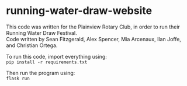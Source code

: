 # running-water-draw-website

This code was written for the Plainview Rotary Club, in order to run their Running Water Draw Festival.  
Code written by Sean Fitzgerald, Alex Spencer, Mia Arcenaux, Ilan Joffe, and Christian Ortega.   

To run this code, import everything using:  
```pip install -r requirements.txt```

Then run the program using:  
```flask run```
